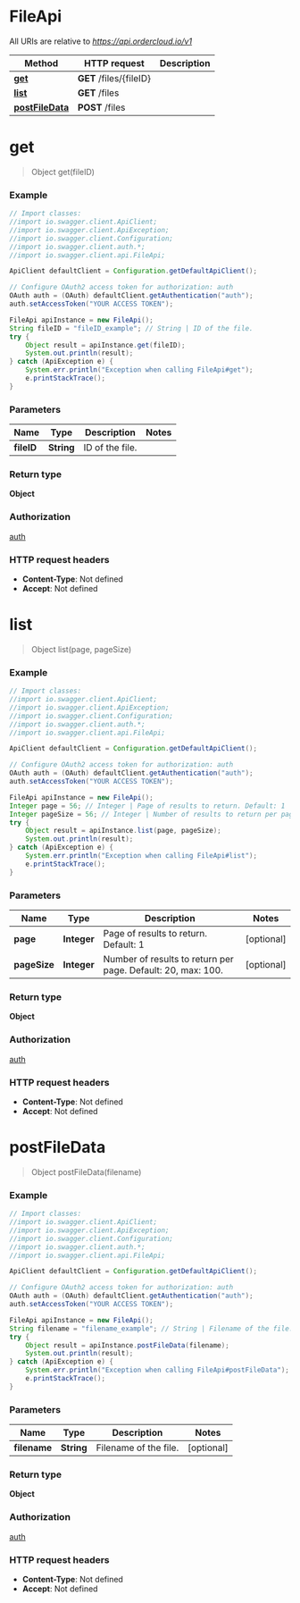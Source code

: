 # FileApi

All URIs are relative to *https://api.ordercloud.io/v1*

Method | HTTP request | Description
------------- | ------------- | -------------
[**get**](FileApi.md#get) | **GET** /files/{fileID} | 
[**list**](FileApi.md#list) | **GET** /files | 
[**postFileData**](FileApi.md#postFileData) | **POST** /files | 


<a name="get"></a>
# **get**
> Object get(fileID)



### Example
```java
// Import classes:
//import io.swagger.client.ApiClient;
//import io.swagger.client.ApiException;
//import io.swagger.client.Configuration;
//import io.swagger.client.auth.*;
//import io.swagger.client.api.FileApi;

ApiClient defaultClient = Configuration.getDefaultApiClient();

// Configure OAuth2 access token for authorization: auth
OAuth auth = (OAuth) defaultClient.getAuthentication("auth");
auth.setAccessToken("YOUR ACCESS TOKEN");

FileApi apiInstance = new FileApi();
String fileID = "fileID_example"; // String | ID of the file.
try {
    Object result = apiInstance.get(fileID);
    System.out.println(result);
} catch (ApiException e) {
    System.err.println("Exception when calling FileApi#get");
    e.printStackTrace();
}
```

### Parameters

Name | Type | Description  | Notes
------------- | ------------- | ------------- | -------------
 **fileID** | **String**| ID of the file. |

### Return type

**Object**

### Authorization

[auth](../README.md#auth)

### HTTP request headers

 - **Content-Type**: Not defined
 - **Accept**: Not defined

<a name="list"></a>
# **list**
> Object list(page, pageSize)



### Example
```java
// Import classes:
//import io.swagger.client.ApiClient;
//import io.swagger.client.ApiException;
//import io.swagger.client.Configuration;
//import io.swagger.client.auth.*;
//import io.swagger.client.api.FileApi;

ApiClient defaultClient = Configuration.getDefaultApiClient();

// Configure OAuth2 access token for authorization: auth
OAuth auth = (OAuth) defaultClient.getAuthentication("auth");
auth.setAccessToken("YOUR ACCESS TOKEN");

FileApi apiInstance = new FileApi();
Integer page = 56; // Integer | Page of results to return. Default: 1
Integer pageSize = 56; // Integer | Number of results to return per page. Default: 20, max: 100.
try {
    Object result = apiInstance.list(page, pageSize);
    System.out.println(result);
} catch (ApiException e) {
    System.err.println("Exception when calling FileApi#list");
    e.printStackTrace();
}
```

### Parameters

Name | Type | Description  | Notes
------------- | ------------- | ------------- | -------------
 **page** | **Integer**| Page of results to return. Default: 1 | [optional]
 **pageSize** | **Integer**| Number of results to return per page. Default: 20, max: 100. | [optional]

### Return type

**Object**

### Authorization

[auth](../README.md#auth)

### HTTP request headers

 - **Content-Type**: Not defined
 - **Accept**: Not defined

<a name="postFileData"></a>
# **postFileData**
> Object postFileData(filename)



### Example
```java
// Import classes:
//import io.swagger.client.ApiClient;
//import io.swagger.client.ApiException;
//import io.swagger.client.Configuration;
//import io.swagger.client.auth.*;
//import io.swagger.client.api.FileApi;

ApiClient defaultClient = Configuration.getDefaultApiClient();

// Configure OAuth2 access token for authorization: auth
OAuth auth = (OAuth) defaultClient.getAuthentication("auth");
auth.setAccessToken("YOUR ACCESS TOKEN");

FileApi apiInstance = new FileApi();
String filename = "filename_example"; // String | Filename of the file.
try {
    Object result = apiInstance.postFileData(filename);
    System.out.println(result);
} catch (ApiException e) {
    System.err.println("Exception when calling FileApi#postFileData");
    e.printStackTrace();
}
```

### Parameters

Name | Type | Description  | Notes
------------- | ------------- | ------------- | -------------
 **filename** | **String**| Filename of the file. | [optional]

### Return type

**Object**

### Authorization

[auth](../README.md#auth)

### HTTP request headers

 - **Content-Type**: Not defined
 - **Accept**: Not defined


